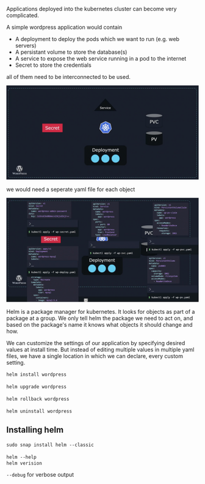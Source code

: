 Applications deployed into the kubernetes cluster can become very complicated.

A simple wordpress application would contain
- A deployment to deploy the pods which we want to run (e.g. web servers)
- A persistant volume to store the database(s)
- A service to expose the web service running in a pod to the internet
- Secret to store the credentials

all of them need to be interconnected to be used.

![alt text](image.png)

we would need a seperate yaml file for each object

![alt text](image-1.png)

Helm is a package manager for kubernetes. It looks for objects as part of a package at a group. We only tell helm the package we need to act on, and based on the package's name it knows what objects it should change and how.

We can customize the settings of our application by specifying desired values at install time. But instead of editing multiple values in multiple yaml files, we have a single location in which we can declare, every custom setting.

```
helm install wordpress

helm upgrade wordpress

helm rollback wordpress

helm uninstall wordpress
```

## Installing helm

```
sudo snap install helm --classic

helm --help
helm verision
```

`--debug` for verbose output